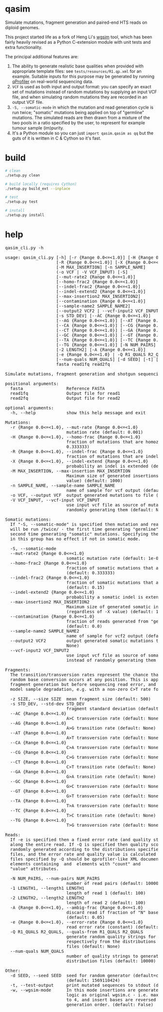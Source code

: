 # qasim
Simulate mutations, fragment generation and paired-end HTS reads on diploid genomes.

This project started life as a fork of Heng Li's [wgsim](https://github.com/lh3/wgsim) tool, which has been fairly heavily revised as a Python C-extension module with unit tests and extra functionality.

The principal additional features are:
1. The ability to generate realistic base qualities when provided with appropriate template files: see `tests/resources/R1.qp.xml` for an example. Suitable inputs for this purpose may be generated by running [qProfiler](https://github.com/AdamaJava/adamajava/tree/master/qprofiler) on real-world sequencing data.
2. `VCF` is used as both input and output format: you can specify an exact set of mutations instead of random mutations by supplying an input VCF file, and when simulating random mutations they are recorded in an output VCF file.
3. `-S, --somatic-mode` in which the mutation and read generation cycle is run twice; "somatic" mutations being applied on top of "germline" mutations. The simulated reads are then drawn from a mixture of the two pools in a ratio specified by the user, to represent for example tumour sample (im)purity.
4. It's a Python module so you can just ```import qasim.qasim as qq``` but the guts of it is written in C & Cython so it's fast.


# build
```bash
# clean
./setup.py clean

# build locally (requires Cython)
./setup.py build_ext --inplace

# test
./setup.py test

# install
./setup.py install
```

# help

<pre>
qasim_cli.py -h

usage: qasim_cli.py [-h] [-r {Range 0.0<=<1.0}] [-H {Range 0.0<=<1.0}]
                    [-R {Range 0.0<=<1.0}] [-X {Range 0.0<=<1.0}]
                    [-M MAX_INSERTION] [-n SAMPLE_NAME]
                    (-o VCF | -V VCF_INPUT) [-S]
                    [--mut-rate2 {Range 0.0<=<1.0}]
                    [--homo-frac2 {Range 0.0<=<1.0}]
                    [--indel-frac2 {Range 0.0<=<1.0}]
                    [--indel-extend2 {Range 0.0<=<1.0}]
                    [--max-insertion2 MAX_INSERTION2]
                    [--contamination {Range 0.0<=<1.0}]
                    [--sample-name2 SAMPLE_NAME2]
                    [--output2 VCF2 | --vcf-input2 VCF_INPUT2] [-z SIZE]
                    [-s STD_DEV] [--AC {Range 0.0<=<1.0}]
                    [--AG {Range 0.0<=<1.0}] [--AT {Range 0.0<=<1.0}]
                    [--CA {Range 0.0<=<1.0}] [--CG {Range 0.0<=<1.0}]
                    [--CT {Range 0.0<=<1.0}] [--GA {Range 0.0<=<1.0}]
                    [--GC {Range 0.0<=<1.0}] [--GT {Range 0.0<=<1.0}]
                    [--TA {Range 0.0<=<1.0}] [--TC {Range 0.0<=<1.0}]
                    [--TG {Range 0.0<=<1.0}] [-N NUM_PAIRS] [-1 LENGTH1]
                    [-2 LENGTH2] [-A {Range 0.0<=<1.0}]
                    [-e {Range 0.0<=<1.0} | -Q R1_QUALS R2_QUALS]
                    [--num-quals NUM_QUALS] [-d SEED] [-t] [-w]
                    fasta read1fq read2fq

Simulate mutations, fragment generation and shotgun sequencing on genomes.

positional arguments:
  fasta                 Reference FASTA
  read1fq               Output file for read1
  read2fq               Output file for read2

optional arguments:
  -h, --help            show this help message and exit

Mutations:
  -r {Range 0.0<=<1.0}, --mut-rate {Range 0.0<=<1.0}
                        mutation rate (default: 0.001)
  -H {Range 0.0<=<1.0}, --homo-frac {Range 0.0<=<1.0}
                        fraction of mutations that are homozygous (default:
                        0.333333)
  -R {Range 0.0<=<1.0}, --indel-frac {Range 0.0<=<1.0}
                        fraction of mutations that are indels (default: 0.15)
  -X {Range 0.0<=<1.0}, --indel-extend {Range 0.0<=<1.0}
                        probability an indel is extended (default: 0.3)
  -M MAX_INSERTION, --max-insertion MAX_INSERTION
                        Maximum size of generated insertions (regardless of -X
                        value) (default: 1000)
  -n SAMPLE_NAME, --sample-name SAMPLE_NAME
                        name of sample for vcf output (default: SAMPLE)
  -o VCF, --output VCF  output generated mutations to file (default: None)
  -V VCF_INPUT, --vcf-input VCF_INPUT
                        use input vcf file as source of mutations instead of
                        randomly generating them (default: None)

Somatic mutations:
  If "-S, --somatic-mode" is specified then mutation and read generation
  will be run /twice/ - the first time generating "germline" mutations, the
  second time generating "somatic" mutations. Specifying the other options
  in this group has no effect if not in somatic mode.

  -S, --somatic-mode
  --mut-rate2 {Range 0.0<=<1.0}
                        somatic mutation rate (default: 1e-06)
  --homo-frac2 {Range 0.0<=<1.0}
                        fraction of somatic mutations that are homozygous
                        (default: 0.333333)
  --indel-frac2 {Range 0.0<=<1.0}
                        fraction of somatic mutations that are indels
                        (default: 0.15)
  --indel-extend2 {Range 0.0<=<1.0}
                        probability a somatic indel is extended (default: 0.3)
  --max-insertion2 MAX_INSERTION2
                        Maximum size of generated somatic insertions
                        (regardless of -X value) (default: 1000)
  --contamination {Range 0.0<=<1.0}
                        fraction of reads generated from "germline" sequence
                        (default: 0.0)
  --sample-name2 SAMPLE_NAME2
                        name of sample for vcf2 output (default: SOMATIC)
  --output2 VCF2        output generated somatic mutations to file (default:
                        None)
  --vcf-input2 VCF_INPUT2
                        use input vcf file as source of somatic mutations
                        instead of randomly generating them (default: None)

Fragments:
  The transition/transversion rates represent the chance that the given
  random base conversion occurs at any position. This is applied after
  fragment generation but before sequencing read error, and can be used to
  model sample degradation, e.g. with a non-zero C>T rate for FFPE samples.

  -z SIZE, --size SIZE  mean fragment size (default: 500)
  -s STD_DEV, --std-dev STD_DEV
                        fragment standard deviation (default: 50)
  --AC {Range 0.0<=<1.0}
                        A>C transversion rate (default: None)
  --AG {Range 0.0<=<1.0}
                        A>G transition rate (default: None)
  --AT {Range 0.0<=<1.0}
                        A>T transversion rate (default: None)
  --CA {Range 0.0<=<1.0}
                        C>A transversion rate (default: None)
  --CG {Range 0.0<=<1.0}
                        C>G transversion rate (default: None)
  --CT {Range 0.0<=<1.0}
                        C>T transition rate (default: None)
  --GA {Range 0.0<=<1.0}
                        G>A transition rate (default: None)
  --GC {Range 0.0<=<1.0}
                        G>C transversion rate (default: None)
  --GT {Range 0.0<=<1.0}
                        G>T transversion rate (default: None)
  --TA {Range 0.0<=<1.0}
                        T>A transversion rate (default: None)
  --TC {Range 0.0<=<1.0}
                        T>C transition rate (default: None)
  --TG {Range 0.0<=<1.0}
                        T>G transversion rate (default: None)

Reads:
  If -e is specified then a fixed error rate (and quality string) is used
  along the entire read. If -Q is specified then quality scores will be
  randomly generated according to the distributions specified in the two
  files, and the error rate and quality value is calculated per base. The
  files specified by -Q should be qprofiler-like XML documents with <QUAL>
  elements containing <Cycle> and <TallyItem> elements with "count" and
  "value" attributes.

  -N NUM_PAIRS, --num-pairs NUM_PAIRS
                        number of read pairs (default: 1000000)
  -1 LENGTH1, --length1 LENGTH1
                        length of read 1 (default: 100)
  -2 LENGTH2, --length2 LENGTH2
                        length of read 2 (default: 100)
  -A {Range 0.0<=<1.0}, --ambig-frac {Range 0.0<=<1.0}
                        discard read if fraction of "N" bases exceeds this
                        (default: 0.05)
  -e {Range 0.0<=<1.0}, --error-rate {Range 0.0<=<1.0}
                        read error rate (constant) (default: 0.002)
  -Q R1_QUALS R2_QUALS, --quals-from R1_QUALS R2_QUALS
                        generate random quality strings for read 1 and read 2
                        respectively from the distributions specified in the
                        files (default: None)
  --num-quals NUM_QUALS
                        number of quality strings to generate from
                        distribution files (default: 10000)

Other:
  -d SEED, --seed SEED  seed for random generator (default=current time)
                        (default: 1569110424)
  -t, --test-output     print mutated sequences to stdout (default: False)
  -w, --wgsim-mode      In this mode insertions are generated using the same
                        logic as original wgsim.c - i.e. max_insertion is set
                        to 4, and insert bases are reversed with respect to
                        generation order. (default: False)
</pre>
